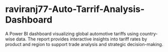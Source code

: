 # raviranj77-Auto-Tarrif-Analysis-Dashboard
A Power BI dashboard visualizing global automotive tariffs using country-wise data. The report provides interactive insights into tariff rates by product and region to support trade analysis and strategic decision-making.
